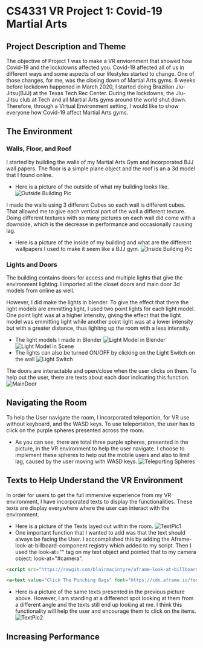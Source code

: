 # CS4331 VR Project 1: Covid-19 Martial Arts
## Project Description and Theme

The objective of Project 1 was to make a VR enviornment that showed how Covid-19 and the lockdowns affected you. 
Covid-19 affected all of us in different ways and some aspects of our lifestyles started to change.
One of those changes, for me, was the closing down of Martial Arts gyms.
6 weeks before lockdown happened in March 2020, I started doing Brazilian Jiu-Jitsu(BJJ) at the Texas Tech Rec Center. 
During the lockdowns, the Jiu-Jitsu club at Tech and all Martial Arts gyms around the world shut down. 
Therefore, through a Virtual Environment setting, I would like to show everyone how Covid-19 affect Martial Arts gyms. 

## The Environment
### Walls, Floor, and Roof
I started by building the walls of my Martial Arts Gym and incorporated BJJ wall papers. 
The floor is a simple plane object and the roof is an a 3d model that I found online.
* Here is a picture of the outside of what my building looks like.
![Outside Building Pic](https://raw.githubusercontent.com/RahilPatel04/MartialArts_VR_Project1/master/ReportDocuments/Images/OutsideBuildingPicture1.PNG)

I made the walls using 3 different Cubes so each wall is different cubes. That allowed me to give each vertical part of the wall a different texture.
Doing different textures with so many pictures on each wall did come with a downside, which is the decrease in performance and occasionally causing lag.
* Here is a picture of the inside of my building and what are the different wallpapers I used to make it seem like a BJJ gym.
![Inside Building Pic](https://github.com/RahilPatel04/MartialArts_VR_Project1/raw/master/ReportDocuments/Images/InsideBuildingPicture.PNG)

### Lights and Doors
The building contains doors for access and multiple lights that give the environment lighting.
I imported all the closet doors and main door 3d models from online as well. 

However, I did make the lights in blender.
To give the effect that there the light models are emmitting light, I used two point lights for each light model.
One point light was at a higher intensity, giving the effect that the light model was emmitting light while another point light was at a lower intensity but with a greater distance, thus lighitng up the room with a less intensity.
* The light models I made in Blender
![Light Model in Blender](https://raw.githubusercontent.com/RahilPatel04/MartialArts_VR_Project1/master/ReportDocuments/Images/LightsBlenderModel.PNG)
![Light Model in Scene](https://raw.githubusercontent.com/RahilPatel04/MartialArts_VR_Project1/master/ReportDocuments/Images/Lights.PNG)
* The lights can also be turned ON/OFF by clicking on the Light Switch on the wall
![Light Switch](https://raw.githubusercontent.com/RahilPatel04/MartialArts_VR_Project1/master/ReportDocuments/Images/LightSwitch.PNG)

The doors are interactable and open/close when the user clicks on them. To help out the user, there are texts about each door indicating this function.
![MainDoor](https://raw.githubusercontent.com/RahilPatel04/MartialArts_VR_Project1/master/ReportDocuments/Images/MainDoor.PNG)

## Navigating the Room
To help the User navigate the room, I incorporated teleportion, for VR use without keyboard, and the WASD keys.
To use teleportation, the user has to click on the purple spheres presented across the room.
* As you can see, there are total three purple spheres, presented in the picture, in the VR environment to help the user navigate.
I choose to implement these spheres to help out the mobile users and also to limit lag, caused by the user moving with WASD keys.
![Teleporting Spheres](https://raw.githubusercontent.com/RahilPatel04/MartialArts_VR_Project1/master/ReportDocuments/Images/teleportingSpheres.PNG)

## Texts to Help Understand the VR Environment
In order for users to get the full immersive experience from my VR environment, I have incorporated texts to display the functionalities.
These texts are display everywhere where the user can interact with the environment.
* Here is a picture of the Texts layed out within the room.
![TextPic1](https://raw.githubusercontent.com/RahilPatel04/MartialArts_VR_Project1/master/ReportDocuments/Images/TextsPicture1.PNG)
* One important function that I wanted to add was that the text should always be facing the User. 
I acccomplished this by adding the Aframe-look-at-billboard-component registry which added to my script. Then I used the look-at="" tag on my text object and pointed that to my camera object: look-at="#camera". 
```html
<script src="https://rawgit.com/blairmacintyre/aframe-look-at-billboard-component/master/dist/aframe-look-at-billboard-component.min.js"></script>

<a-text value="Click The Punching Bags" font="https://cdn.aframe.io/fonts/mozillavr.fnt" color="#55dff7" align="center" scale="4 4 4" position="-0.061 11.9 29.529" look-at="src: #camera"></a-text>
```
* Here is a picture of the same texts presented in the previous picture above. However, I am standing at a differenct spot looking at them from a different angle and the texts still end up looking at me.
I think this functionality will help the user and encourage them to click on the items.
![TextPic2](https://raw.githubusercontent.com/RahilPatel04/MartialArts_VR_Project1/master/ReportDocuments/Images/TextsPicture2.PNG)

## Increasing Performance


